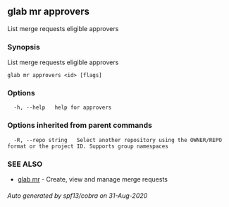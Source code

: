 ## glab mr approvers

List merge requests eligible approvers

### Synopsis

List merge requests eligible approvers

```
glab mr approvers <id> [flags]
```

### Options

```
  -h, --help   help for approvers
```

### Options inherited from parent commands

```
  -R, --repo string   Select another repository using the OWNER/REPO format or the project ID. Supports group namespaces
```

### SEE ALSO

* [glab mr](glab_mr.md)	 - Create, view and manage merge requests

###### Auto generated by spf13/cobra on 31-Aug-2020
